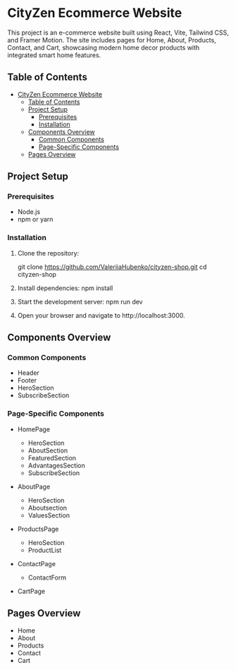 # CityZen Ecommerce Website

This project is an e-commerce website built using React, Vite, Tailwind CSS, and Framer Motion. The site includes pages for Home, About, Products, Contact, and Cart, showcasing modern home decor products with integrated smart home features.

## Table of Contents

- [CityZen Ecommerce Website](#cityzen-ecommerce-website)
  - [Table of Contents](#table-of-contents)
  - [Project Setup](#project-setup)
    - [Prerequisites](#prerequisites)
    - [Installation](#installation)
  - [Components Overview](#components-overview)
    - [Common Components](#common-components)
    - [Page-Specific Components](#page-specific-components)
  - [Pages Overview](#pages-overview)

## Project Setup

### Prerequisites

- Node.js
- npm or yarn

### Installation

1. Clone the repository:
   
   git clone https://github.com/ValeriiaHubenko/cityzen-shop.git
   cd cityzen-shop

2. Install dependencies:
   npm install

3. Start the development server:
   npm run dev

4. Open your browser and navigate to http://localhost:3000.


## Components Overview
### Common Components
- Header
- Footer
- HeroSection
- SubscribeSection

### Page-Specific Components
- HomePage
    * HeroSection
    * AboutSection
    * FeaturedSection
    * AdvantagesSection
    * SubscribeSection
  
- AboutPage
    * HeroSection
    * Aboutsection
    * ValuesSection

- ProductsPage
    * HeroSection
    * ProductList
  
- ContactPage
    * ContactForm
  
- CartPage

## Pages Overview
  * Home
  * About
  * Products
  * Contact
  * Cart
